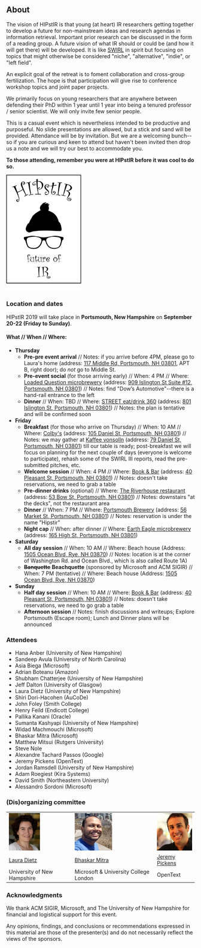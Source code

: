 ## About

The vision of HIPstIR is that young (at heart) IR researchers getting together to develop a future for non-mainstream ideas and research agendas in information retrieval. Important prior research can be discussed in the form of a reading group. A future vision of what IR should or could be (and how it will get there) will be developed. It is like [SWIRL](https://sites.google.com/view/swirl3/home) in spirit but focusing on topics that might otherwise be considered "niche", "alternative", "indie", or "left field". 

An explicit goal of the retreat is to foment collaboration and cross-group fertilization. The hope is that participation will give rise to conference workshop topics and joint paper projects.

We primarily focus on young researchers that are anywhere between defending their PhD within 1 year until 1 year into being a tenured professor / senior scientist. We will only invite few senior people.

This is a casual event which is nevertheless intended to be productive and purposeful. No slide presentations are allowed, but a stick and sand will be provided. Attendance will be by invitation. But we are a welcoming bunch--so if you are curious and keen to attend but haven't been invited then drop us a note and we will try our best to accommodate you.

**To those attending, remember you were at HIPstIR before it was cool to do so.**

<img src="hipstir-logo-2.png" alt="HIPstIR logo" width="200"/>


### Location and dates

HIPstIR 2019 will take place in **Portsmouth, New Hampshire** on **September 20-22 (Friday to Sunday)**.


#### What // When // Where:
- **Thursday**
  - **Pre-pre event arrival** // Notes: if you arrive before 4PM, please go to Laura's home (address: [117 Middle Rd, Portsmouth, NH 03801](https://goo.gl/maps/iJyE75GTmb8HB8y27), APT B, right door); do _not_ go to Middle St.
  - **Pre-event social** (for those arriving early) // When: 4 PM // Where: [Loaded Question microbrewery](https://www.loadedquestionbrewing.com) (address: [909 Islington St Suite #12, Portsmouth, NH 03801](https://goo.gl/maps/Xri2EivnLeiq4uB18)) // Notes: find "Dow’s Automotive"--there is a hand-rail entrance to the left
  - **Dinner** // When: TBD // Where: [STREET eat/drink 360](https://www.streetfood360.com/) (address: [801 Islington St, Portsmouth, NH 03801](https://goo.gl/maps/p5y1NF8mt3YtZHgS7)) // Notes: the plan is tentative and will be confirmed soon
- **Friday**
  - **Breakfast** (for those who arrive on Thursday) // When: 10 AM // Where: [Colby's](https://colbysportsmouthnh.com) (address: [105 Daniel St, Portsmouth, NH 03801](https://goo.gl/maps/YVeTkCH2b9LjLRoY9)) // Notes: we may gather at [Kaffee vonsolln](https://www.kaffeevonsolln.com) (address: [79 Daniel St, Portsmouth, NH 03801](https://goo.gl/maps/1E1WaigbiD7MkmhQ9)) till our table is ready; post-breakfast we will focus on planning for the next couple of days (everyone is welcome to participate), rehash some of the SWIRL III reports, read the pre-submitted pitches, etc.
  - **Welcome session** // When: 4 PM // Where: [Book & Bar](http://www.bookandbar.com) (address: [40 Pleasant St, Portsmouth, NH 03801](https://goo.gl/maps/xtgpaY2rWPSsxkc6A)) // Notes: doesn't take reservations, we need to grab a table
  - **Pre-dinner drinks** (optional) // Where: [The Riverhouse restaurant](https://riverhouse53bow.com/) (address: [53 Bow St, Portsmouth, NH 03801](https://goo.gl/maps/DvjkNvNR16KWpnup9)) // Notes: downstairs "at the decks", not the restaurant area
  - **Dinner** // When: 7 PM // Where: [Portsmouth Brewery](https://portsmouthbrewery.com/) (address: [56 Market St, Portsmouth, NH 03801](https://goo.gl/maps/7ueM1Vrcd3Npy1tK7)) // Notes: reservation is under the name "Hipstir"
  - **Night cap** // When: after dinner // Where: [Earth Eagle microbrewery](https://www.eartheaglebrewings.com) (address: [165 High St, Portsmouth, NH 03801](https://goo.gl/maps/4ad4pphqaKbWMeJf6))
- **Saturday**
  - **All day session** // When: 10 AM // Where: Beach house (Address: [1505 Ocean Blvd, Rye, NH 03870](https://goo.gl/maps/3CE1CjUWSTonoKDa8)) // Notes: location is at the corner of Washington Rd. and Ocean Blvd., which is also called Route 1A)
  - ~~**Banquette**~~ **Beachquette** (sponsored by Microsoft and ACM SIGIR) // When: 7 PM (tentative) // Where: Beach house (Address: [1505 Ocean Blvd, Rye, NH 03870](https://goo.gl/maps/3CE1CjUWSTonoKDa8))
- **Sunday**
  - **Half day session** // When: 10 AM // Where: [Book & Bar](http://www.bookandbar.com) (address: [40 Pleasant St, Portsmouth, NH 03801](https://goo.gl/maps/xtgpaY2rWPSsxkc6A)) // Notes: doesn't take reservations, we need to go grab a table
  - **Afternoon session** // Notes: finish discussions and writeups; Explore Portsmouth (Escape room); Lunch and Dinner plans will be announced


### Attendees

- Hana Anber (University of New Hampshire)
- Sandeep Avula (University of North Carolina)
- Asia Biega (Microsoft)
- Adrian Boteanu (Amazon)
- Shubham Chatterjee (University of New Hampshire)
- Jeff Dalton (University of Glasgow)
- Laura Dietz (University of New Hampshire)
- Shiri Dori-Hacohen (AuCoDe)
- John Foley (Smith College)
- Henry Feild (Endicott College)
- Pallika Kanani (Oracle)
- Sumanta Kashyapi (University of New Hampshire)
- Widad Machmouchi (Microsoft)
- Bhaskar Mitra (Microsoft)
- Matthew Mitsui (Rutgers University)
- Steve Nole
- Alexandre Tachard Passos (Google)
- Jeremy Pickens (OpenText)
- Jordan Ramsdell (University of New Hampshire)
- Adam Roegiest (Kira Systems)
- David Smith (Northeastern University)
- Alessandro Sordoni (Microsoft)


### (Dis)organizing committee

<table border="0" align="center">
<tr>
<td><img src="lauradietz.jpg" alt="Laura Dietz" height="100"/></td><td><img src="bmitra.jpg" alt="Bhaskar Mitra" height="100"/></td><td><img src="jeremy_pickens_bg.jpg" alt="Jeremy Pickens" height="100"/></td>
</tr><tr>
<td><a href="http://www.cs.unh.edu/~dietz/">Laura Dietz</a></td><td><a href="https://www.microsoft.com/en-us/research/people/bmitra/">Bhaskar Mitra</a></td><td><a href="https://catalystsecure.com/blog/author/jeremy-pickens/">Jeremy Pickens</a></td>
</tr><tr>
<td>University of New Hampshire</td><td>Microsoft & University College London</td><td>OpenText</td>
</tr>
</table>

### Acknowledgments
We thank ACM SIGIR, Microsoft, and The University of New Hampshire for financial and logistical support for this event.

Any opinions, findings, and conclusions or recommendations expressed in this material are those of the presenter(s) and do not necessarily reflect the views of the sponsors.
